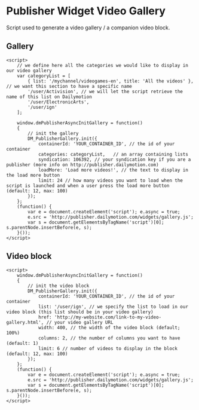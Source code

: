 Publisher Widget Video Gallery
=============

Script used to generate a video gallery / a companion video block.

Gallery
------------
    
    <script>
        // we define here all the categories we would like to display in our video gallery
        var categoryList = [
            { list: '/mychannel/videogames-en', title: 'All the videos' }, // we want this section to have a specific name
            '/user/Activision', // we will let the script retrieve the name of this list on Dailymotion
            '/user/ElectronicArts', 
            '/user/ign'
        ];

        window.dmPublisherAsyncInitGallery = function()
        {
            // init the gallery
            DM_PublisherGallery.init({
                containerId: 'YOUR_CONTAINER_ID', // the id of your container
                categories: categoryList,   // an array containing lists
                syndication: 106392, // your syndication key if you are a publisher (more info on http://publisher.dailymotion.com)
                loadMore: 'Load more videos!', // the text to display in the load more button
                limit: 24 // how many videos you want to load when the script is launched and when a user press the load more button (default: 12, max: 100)
            });
        };
        (function() {
            var e = document.createElement('script'); e.async = true;
            e.src = 'http://publisher.dailymotion.com/widgets/gallery.js';
            var s = document.getElementsByTagName('script')[0]; s.parentNode.insertBefore(e, s);
        }());
    </script>

Video block
------------

    <script>    
        window.dmPublisherAsyncInitGallery = function()
        {
            // init the video block
            DM_PublisherGallery.init({
                containerId: 'YOUR_CONTAINER_ID', // the id of your container
                list: '/user/ign', // we specify the list to load in our video block (this list should be in your video gallery)
                href: 'http://my-website.com/link-to-my-video-gallery.html', // your video gallery URL
                width: 400, // the width of the video block (default; 100%)
                columns: 2, // the number of columns you want to have (default: 1)
                limit: 6 // number of videos to display in the block (default: 12, max: 100)
            });
        };
        (function() {
            var e = document.createElement('script'); e.async = true;
            e.src = 'http://publisher.dailymotion.com/widgets/gallery.js';
            var s = document.getElementsByTagName('script')[0]; s.parentNode.insertBefore(e, s);
        }());
    </script>